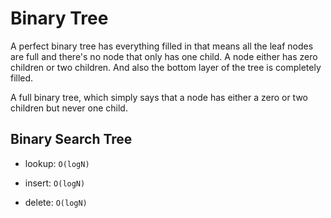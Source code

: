 # Binary Tree

A perfect binary tree has everything filled in that means all the leaf nodes are full and there's no node that only has one child. A node either has zero children or two children. And also the bottom layer of the tree is completely filled. 

A full binary tree, which simply says that a node has either a zero or two children but never one child. 

## Binary Search Tree

- lookup: `O(logN)`

- insert: `O(logN)`

- delete: `O(logN)`
